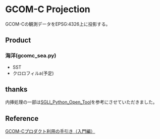 # GCOM-C Projection
GCOM-Cの観測データをEPSG:4326上に投影する。

## Product
### 海洋(gcomc_sea.py)
* SST
* クロロフィルa(予定)

## thanks
内挿処理の一部は[SGLI_Python_Open_Tool](https://github.com/K0gata/SGLI_Python_Open_Tool)を参考にさせていただきました。

## Reference
[GCOM-Cプロダクト利用の手引き（入門編）](https://gportal.jaxa.jp/gpr/assets/mng_upload/GCOM-C/GCOM-C_Products_Users_Guide_entrylevel_jp.pdf)

